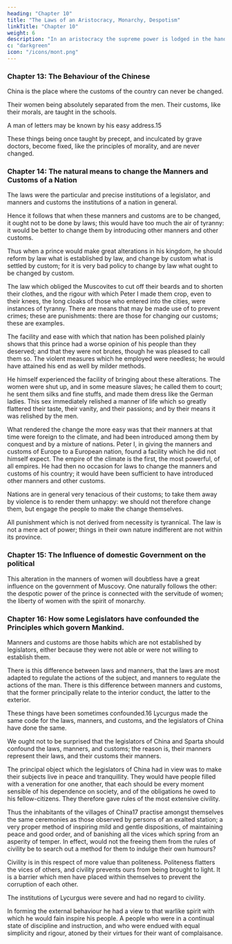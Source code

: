 ```yaml
---
heading: "Chapter 10"
title: "The Laws of an Aristocracy, Monarchy, Despotism"
linkTitle: "Chapter 10"
weight: 6
description: "In an aristocracy the supreme power is lodged in the hands of a certain number of persons"
c: "darkgreen"
icon: "/icons/mont.png"
---
```



### Chapter 13: The Behaviour of the Chinese

China is the place where the customs of the country can never be changed.

Their women being absolutely separated from the men.
Their customs, like their morals, are taught in the schools.

A man of letters may be known by his easy address.15 

These things being once taught by precept, and inculcated by grave doctors, become fixed, like the principles of morality, and are never changed.


### Chapter 14: The natural means to change the Manners and Customs of a Nation

The laws were the particular and precise institutions of a legislator, and manners and customs the institutions of a nation in general.

Hence it follows that when these manners and customs are to be changed, it ought not to be done by laws; this would have too much the air of tyranny: it would be better to change them by introducing other manners and other customs.

Thus when a prince would make great alterations in his kingdom, he should reform by law what is established by law, and change by custom what is settled by custom; for it is very bad policy to change by law what ought to be changed by custom.

The law which obliged the Muscovites to cut off their beards and to shorten their clothes, and the rigour with which Peter I made them crop, even to their knees, the long cloaks of those who entered into the cities, were instances of tyranny. There are means that may be made use of to prevent crimes; these are punishments: there are those for changing our customs; these are examples.

The facility and ease with which that nation has been polished plainly shows that this prince had a worse opinion of his people than they deserved; and that they were not brutes, though he was pleased to call them so. The violent measures which he employed were needless; he would have attained his end as well by milder methods.

He himself experienced the facility of bringing about these alterations. The women were shut up, and in some measure slaves; he called them to court; he sent them silks and fine stuffs, and made them dress like the German ladies. This sex immediately relished a manner of life which so greatly flattered their taste, their vanity, and their passions; and by their means it was relished by the men.

What rendered the change the more easy was that their manners at that time were foreign to the climate, and had been introduced among them by conquest and by a mixture of nations. Peter I, in giving the manners and customs of Europe to a European nation, found a facility which he did not himself expect. The empire of the climate is the first, the most powerful, of all empires. He had then no occasion for laws to change the manners and customs of his country; it would have been sufficient to have introduced other manners and other customs.

Nations are in general very tenacious of their customs; to take them away by violence is to render them unhappy: we should not therefore change them, but engage the people to make the change themselves.

All punishment which is not derived from necessity is tyrannical. The law is not a mere act of power; things in their own nature indifferent are not within its province.


### Chapter 15: The Influence of domestic Government on the political

This alteration in the manners of women will doubtless have a great influence on the government of Muscovy. One naturally follows the other: the despotic power of the prince is connected with the servitude of women; the liberty of women with the spirit of monarchy.


### Chapter 16: How some Legislators have confounded the Principles which govern Mankind. 

Manners and customs are those habits which are not established by legislators, either because they were not able or were not willing to establish them.

There is this difference between laws and manners, that the laws are most adapted to regulate the actions of the subject, and manners to regulate the actions of the man. There is this difference between manners and customs, that the former principally relate to the interior conduct, the latter to the exterior.

These things have been sometimes confounded.16 Lycurgus made the same code for the laws, manners, and customs, and the legislators of China have done the same.

We ought not to be surprised that the legislators of China and Sparta should confound the laws, manners, and customs; the reason is, their manners represent their laws, and their customs their manners.

The principal object which the legislators of China had in view was to make their subjects live in peace and tranquillity. They would have people filled with a veneration for one another, that each should be every moment sensible of his dependence on society, and of the obligations he owed to his fellow-citizens. They therefore gave rules of the most extensive civility.

Thus the inhabitants of the villages of China17 practise amongst themselves the same ceremonies as those observed by persons of an exalted station; a very proper method of inspiring mild and gentle dispositions, of maintaining peace and good order, and of banishing all the vices which spring from an asperity of temper. In effect, would not the freeing them from the rules of civility be to search out a method for them to indulge their own humours?

Civility is in this respect of more value than politeness. Politeness flatters the vices of others, and civility prevents ours from being brought to light. It is a barrier which men have placed within themselves to prevent the corruption of each other.

The institutions of Lycurgus were severe and had no regard to civility.

In forming the external behaviour he had a view to that warlike spirit with which he would fain inspire his people. A people who were in a continual state of discipline and instruction, and who were endued with equal simplicity and rigour, atoned by their virtues for their want of complaisance.
